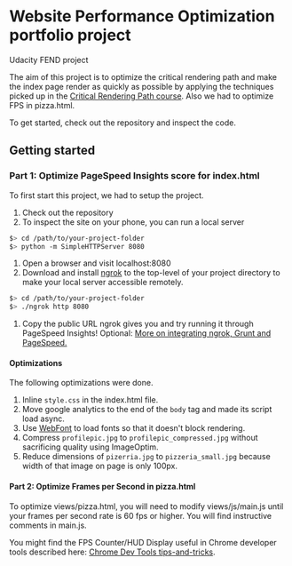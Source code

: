 # Website Performance Optimization portfolio project

Udacity FEND project

The aim of this project is to optimize the critical rendering path and make the index page render as quickly as possible by applying the techniques picked up in the [Critical Rendering Path course](https://www.udacity.com/course/ud884).
Also we had to optimize FPS in pizza.html.

To get started, check out the repository and inspect the code.

## Getting started

### Part 1: Optimize PageSpeed Insights score for index.html

To first start this project, we had to setup the project.

1. Check out the repository
1. To inspect the site on your phone, you can run a local server

  ```bash
  $> cd /path/to/your-project-folder
  $> python -m SimpleHTTPServer 8080
  ```

1. Open a browser and visit localhost:8080
1. Download and install [ngrok](https://ngrok.com/) to the top-level of your project directory to make your local server accessible remotely.

  ``` bash
  $> cd /path/to/your-project-folder
  $> ./ngrok http 8080
  ```

1. Copy the public URL ngrok gives you and try running it through PageSpeed Insights! Optional: [More on integrating ngrok, Grunt and PageSpeed.](http://www.jamescryer.com/2014/06/12/grunt-pagespeed-and-ngrok-locally-testing/)

#### Optimizations

The following optimizations were done.

1. Inline `style.css` in the index.html file.
2. Move google analytics to the end of the `body` tag and made its script load async.
3. Use [WebFont](https://github.com/typekit/webfontloader) to load fonts so that it doesn't block rendering.
4. Compress `profilepic.jpg` to `profilepic_compressed.jpg` without sacrificing quality using ImageOptim.
5. Reduce dimensions of `pizerria.jpg` to `pizzeria_small.jpg` because width of that image on page is only 100px.


#### Part 2: Optimize Frames per Second in pizza.html

To optimize views/pizza.html, you will need to modify views/js/main.js until your frames per second rate is 60 fps or higher. You will find instructive comments in main.js.

You might find the FPS Counter/HUD Display useful in Chrome developer tools described here: [Chrome Dev Tools tips-and-tricks](https://developer.chrome.com/devtools/docs/tips-and-tricks).

